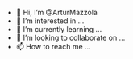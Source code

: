 - 👋 Hi, I’m @ArturMazzola
- 👀 I’m interested in ...
- 🌱 I’m currently learning ...
- 💞️ I’m looking to collaborate on ...
- 📫 How to reach me ...

<!---
ArturMazzola/ArturMazzola is a ✨ special ✨ repository because its `README.md` (this file) appears on your GitHub profile.
You can click the Preview link to take a look at your changes.
--->
